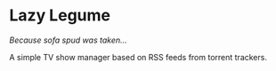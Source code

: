 # Lazy Legume

_Because sofa spud was taken..._

A simple TV show manager based on RSS feeds from torrent trackers.
